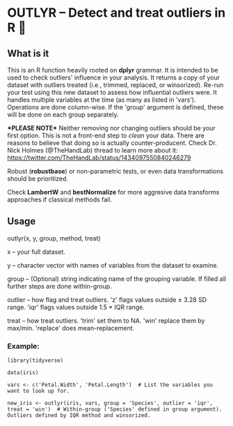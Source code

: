 # **OUTLYR – Detect and treat outliers in R** :rocket:

## What is it

This is an R function heavily rooted on **dplyr** grammar. It is intended to be used to check outliers' influence in your analysis. It returns a copy of your dataset with outliers treated (i.e., trimmed, replaced, or winsorized). Re-run your test using this new dataset to assess how influential outliers were. It handles multiple variables at the time (as many as listed in 'vars'). Operations are done column-wise. If the 'group' argument is defined, these will be done on each group separately. 

**\*PLEASE NOTE\*** Neither removing nor changing outliers should be your first option. This is not a front-end step to *clean* your data. There are reasons to believe that doing so is actually counter-producent. Check Dr. Nick Holmes (@TheHandLab) thread to learn more about it: https://twitter.com/TheHandLab/status/1434097550840246279

Robust (**robustbase**) or non-parametric tests, or even data transformations should be prioritized. 

Check **LambertW** and **bestNormalize** for more aggresive data transforms approaches if classical methods fail.

## Usage

outlyr(x, y, group, method, treat) 

 x – your full dataset. 
 
 y – character vector with names of variables from the dataset to examine.
 
 group – (Optional) string indicating name of the grouping variable. If filled all further steps are done within-group.
 
 outlier – how flag and treat outliers. 'z' flags values outside ± 3.28 SD range. 'iqr' flags values outside 1.5 * IQR range.
 
 treat – how treat outliers. 'trim' set them to NA. 'win' replace them by max/min. 'replace' does mean-replacement.
 
 ### Example:

    library(tidyverse)
    
    data(iris)

    vars <- c('Petal.Width', 'Petal.Length')  # List the variables you want to look up for.

    new_iris <- outlyr(iris, vars, group = 'Species', outlier = 'iqr', treat = 'win')  # Within-group ('Species' defined in group argument). Outliers defined by IQR method and winsorized.
    